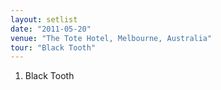 ```yaml
---
layout: setlist
date: "2011-05-20"
venue: "The Tote Hotel, Melbourne, Australia"
tour: "Black Tooth"
---
```



 1. Black Tooth
